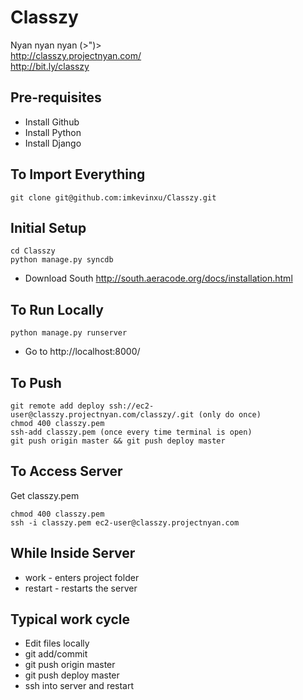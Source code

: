 Classzy
=======

Nyan nyan nyan (>")>  
http://classzy.projectnyan.com/  
http://bit.ly/classzy

Pre-requisites
--------------

- Install Github
- Install Python
- Install Django

To Import Everything
--------------------
	git clone git@github.com:imkevinxu/Classzy.git
	
Initial Setup
--------------
	cd Classzy
	python manage.py syncdb
	
- Download South http://south.aeracode.org/docs/installation.html

To Run Locally
--------------
	python manage.py runserver
	
- Go to http://localhost:8000/
	
To Push
-------
	git remote add deploy ssh://ec2-user@classzy.projectnyan.com/classzy/.git (only do once)
	chmod 400 classzy.pem
	ssh-add classzy.pem (once every time terminal is open)
	git push origin master && git push deploy master

To Access Server
----------------
Get classzy.pem

	chmod 400 classzy.pem
	ssh -i classzy.pem ec2-user@classzy.projectnyan.com

While Inside Server
-------------------
- work - enters project folder
- restart - restarts the server

Typical work cycle
------------------

- Edit files locally
- git add/commit
- git push origin master
- git push deploy master
- ssh into server and restart
